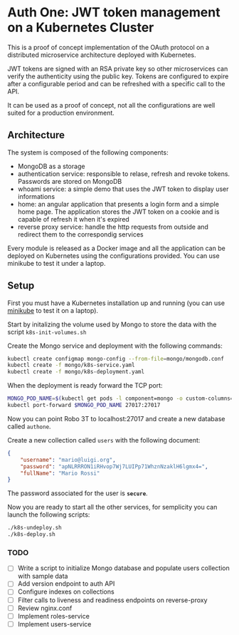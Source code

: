 # Auth One: JWT token management on a Kubernetes Cluster

This is a proof of concept implementation of the OAuth protocol on a distributed microservice architecture deployed with Kubernetes.

JWT tokens are signed with an RSA private key so other microservices can verify the authenticity using the public key.  Tokens are configured to expire after a configurable period and can be refreshed with a specific call to the API.

It can be used as a proof of concept, not all the configurations are well suited for a production environment.

## Architecture

The system is composed of the following components:

- MongoDB as a storage
- authentication service: responsible to relase, refresh and revoke tokens.  Passwords are stored on MongoDB
- whoami service: a simple demo that uses the JWT token to display user informations
- home: an angular application that presents a login form and a simple home page. The application stores the JWT token on a cookie and is capable of refresh it when it's expired
- reverse proxy service: handle the http requests from outside and redirect them to the correspondig services

Every module is released as a Docker image and all the application can be deployed on Kubernetes using the configurations provided.
You can use minikube to test it under a laptop.

## Setup

First you must have a Kubernetes installation up and running (you can use [minikube](https://github.com/kubernetes/minikube) to test it on a laptop).

Start by initalizing the volume used by Mongo to store the data with the script ```k8s-init-volumes.sh```

Create the Mongo service and deployment with the following commands:

```bash
kubectl create configmap mongo-config --from-file=mongo/mongodb.conf
kubectl create -f mongo/k8s-service.yaml
kubectl create -f mongo/k8s-deployment.yaml
```

When the deployment is ready forward the TCP port:

```bash
MONGO_POD_NAME=$(kubectl get pods -l component=mongo -o custom-columns=:metadata.name --no-headers=true)
kubectl port-forward $MONGO_POD_NAME 27017:27017
```

Now you can point Robo 3T to localhost:27017 and create a new database called ```authone```.

Create a new collection called ```users``` with the following document:

```json
{
    "username": "mario@luigi.org",
    "password": "apNLRRRON1iRHvop7Wj7LUIPp71WhznNzaklH6lgmx4=",
    "fullName": "Mario Rossi"
}

```

The password associated for the user is **```secure```**.

Now you are ready to start all the other services, for semplicity you can launch the following scripts:

```bash
./k8s-undeploy.sh
./k8s-deploy.sh
```

### TODO

* [ ] Write a script to initialize Mongo database and populate users collection with sample data
* [ ] Add version endpoint to auth API
* [ ] Configure indexes on collections
* [ ] Filter calls to liveness and readiness endpoints on reverse-proxy
* [ ] Review nginx.conf
* [ ] Implement roles-service
* [ ] Implement users-service

